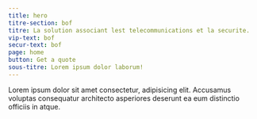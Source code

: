 ```yaml
---
title: hero
titre-section: bof
titre: La solution associant lest telecommunications et la securite.
vip-text: bof
secur-text: bof
page: home
button: Get a quote
sous-titre: Lorem ipsum dolor laborum!
---
```

Lorem ipsum dolor sit amet consectetur, adipisicing elit. Accusamus voluptas consequatur architecto asperiores deserunt ea eum distinctio officiis in atque.
